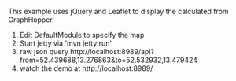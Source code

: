 This example uses jQuery and Leaflet to display the calculated from GraphHopper.

 1. Edit DefaultModule to specify the map
 2. Start jetty via 'mvn jetty:run'
 3. raw json query http://localhost:8989/api?from=52.439688,13.276863&to=52.532932,13.479424
 4. watch the demo at http://localhost:8989/